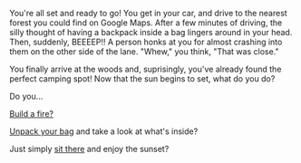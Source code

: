 You're all set and ready to go!
You get in your car, and drive to the nearest forest you could find on Google Maps.
After a few minutes of driving, the silly thought of having a backpack inside a bag lingers around in your head. Then, suddenly, BEEEEP!! A person honks at you for almost crashing into them on the other side of the lane. "Whew," you think, "That was close."

You finally arrive at the woods and, suprisingly, you've already found the perfect camping spot!
Now that the sun begins to set, what do you do?

Do you...

[Build a fire?](./campfire.md)

[Unpack your bag](./unpack.md) and take a look at what's inside?

Just simply [sit there](./late.md) and enjoy the sunset?
